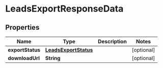 

# LeadsExportResponseData

## Properties

Name | Type | Description | Notes
------------ | ------------- | ------------- | -------------
**exportStatus** | [**LeadsExportStatus**](LeadsExportStatus.md) |  |  [optional]
**downloadUrl** | **String** |  |  [optional]




